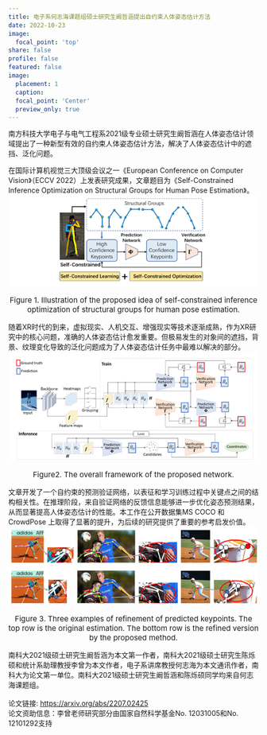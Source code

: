 ```yaml
---
title: 电子系何志海课题组硕士研究生阚哲涵提出自约束人体姿态估计方法
date: 2022-10-23
image:
  focal_point: 'top'
share: false
profile: false
featured: false
image:
  placement: 1
  caption: 
  focal_point: 'Center'
  preview_only: true
---
```


南方科技大学电子与电气工程系2021级专业硕士研究生阚哲涵在人体姿态估计领域提出了一种新型有效的自约束人体姿态估计方法，解决了人体姿态估计中的遮挡、泛化问题。


在国际计算机视觉三大顶级会议之一《European Conference on Computer Vision》（ECCV 2022）上发表研究成果，文章题目为《Self-Constrained Inference Optimization on Structural Groups for Human Pose Estimation》。
<img src="fig1.png" width="700">
<p style="font-size:15px;text-align:center">Figure 1. Illustration of the proposed idea of self-constrained inference optimization of structural groups for human pose estimation.</p>

随着XR时代的到来，虚拟现实、人机交互、增强现实等技术逐渐成熟，作为XR研究中的核心问题，准确的人体姿态估计愈发重要。但极易发生的对象间的遮挡，背景、纹理变化导致的泛化问题成为了人体姿态估计任务中最难以解决的部分。
<img src="fig2.png" width="700">
<p style="font-size:15px;text-align:center">Figure2. The overall framework of the proposed network.</p>

文章开发了一个自约束的预测验证网络，以表征和学习训练过程中关键点之间的结构相关性。在推理阶段，来自验证网络的反馈信息能够进一步优化姿态预测结果，从而显著提高人体姿态估计的性能。本工作在公开数据集MS COCO 和 CrowdPose 上取得了显著的提升，为后续的研究提供了重要的参考启发价值。
<img src="fig3.png" width="700">
<p style="font-size:15px;text-align:center">Figure 3. Three examples of refinement of predicted keypoints. The top row is the original estimation. The bottom row is the refined version by the proposed method.</p>
南科大2021级硕士研究生阚哲涵为本文第一作者，南科大2021级硕士研究生陈烁硕和统计系助理教授李曾为本文作者，电子系讲席教授何志海为本文通讯作者，南科大为论文第一单位。南科大2021级硕士研究生阚哲涵和陈烁硕同学均来自何志海课题组。</br></br>
论文链接: <a href=https://arxiv.org/abs/2207.02425>https://arxiv.org/abs/2207.02425</a></br>
论文资助信息：李曾老师研究部分由国家自然科学基金No. 12031005和No. 12101292支持